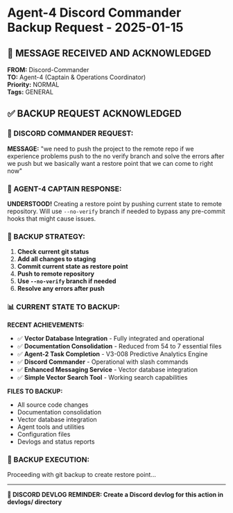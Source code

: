 # Agent-4 Discord Commander Backup Request - 2025-01-15

## 🎯 **MESSAGE RECEIVED AND ACKNOWLEDGED**

**FROM:** Discord-Commander  
**TO:** Agent-4 (Captain & Operations Coordinator)  
**Priority:** NORMAL  
**Tags:** GENERAL  

## ✅ **BACKUP REQUEST ACKNOWLEDGED**

### **🎯 DISCORD COMMANDER REQUEST:**

**MESSAGE:** "we need to push the project to the remote repo if we experience problems push to the no verify branch and solve the errors after we push but we basically want a restore point that we can come to right now"

### **🚀 AGENT-4 CAPTAIN RESPONSE:**

**UNDERSTOOD!** Creating a restore point by pushing current state to remote repository. Will use `--no-verify` branch if needed to bypass any pre-commit hooks that might cause issues.

### **🔧 BACKUP STRATEGY:**

1. **Check current git status**
2. **Add all changes to staging**
3. **Commit current state as restore point**
4. **Push to remote repository**
5. **Use `--no-verify` branch if needed**
6. **Resolve any errors after push**

### **📊 CURRENT STATE TO BACKUP:**

**RECENT ACHIEVEMENTS:**
- ✅ **Vector Database Integration** - Fully integrated and operational
- ✅ **Documentation Consolidation** - Reduced from 54 to 7 essential files
- ✅ **Agent-2 Task Completion** - V3-008 Predictive Analytics Engine
- ✅ **Discord Commander** - Operational with slash commands
- ✅ **Enhanced Messaging Service** - Vector database integration
- ✅ **Simple Vector Search Tool** - Working search capabilities

**FILES TO BACKUP:**
- All source code changes
- Documentation consolidation
- Vector database integration
- Agent tools and utilities
- Configuration files
- Devlogs and status reports

### **🎯 BACKUP EXECUTION:**

Proceeding with git backup to create restore point...

---

**📝 DISCORD DEVLOG REMINDER: Create a Discord devlog for this action in devlogs/ directory**
